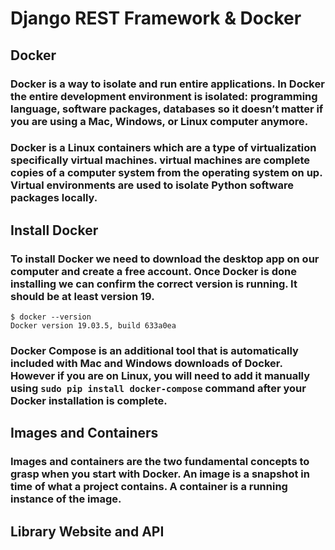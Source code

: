# Django REST Framework & Docker
## Docker
###  Docker is a way to isolate and run entire applications. In Docker the entire development environment is isolated: programming language, software packages, databases so  it doesn’t matter if you are using a Mac, Windows, or Linux computer anymore.
### Docker is a Linux containers which are a type of virtualization specifically virtual machines. virtual machines are complete copies of a computer system from the operating system on up. Virtual environments are used to isolate Python software packages locally.
## Install Docker
### To install Docker we need to download the desktop app on our computer and create a free account. Once Docker is done installing we can confirm the correct version is running. It should be at least version 19.
```
$ docker --version
Docker version 19.03.5, build 633a0ea
```
### Docker Compose is an additional tool that is automatically included with Mac and Windows downloads of Docker. However if you are on Linux, you will need to add it manually using `sudo pip install docker-compose` command after your Docker installation is complete.
## Images and Containers
### Images and containers are the two fundamental concepts to grasp when you start with Docker. An image is a snapshot in time of what a project contains. A container is a running instance of the image.
## Library Website and API